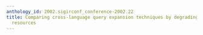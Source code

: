 ```yaml
---
anthology_id: 2002.sigirconf_conference-2002.22
title: Comparing cross-language query expansion techniques by degrading translation
  resources
---
```


